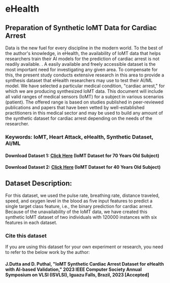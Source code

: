 # eHealth

## Preparation of Synthetic IoMT Data for Cardiac Arrest
Data is the new fuel for every discipline in the modern world. To the best of the author's knowledge, in eHealth, the availability of IoMT data that helps researchers train their AI models for the prediction of cardiac arrest is not readily available. . A easily available and freely accessible dataset is the most important need for investigating any given area. To compensate for this, the present study conducts extensive research in this area to provide a synthesis dataset that eHealth researchers may use to test their AI/ML model. We have selected a particular medical condition, "cardiac arrest," for which we are producing synthesized IoMT data. This document will include all valid ranges of medical sensors (IoMT) for a subject in various scenarios (patient). The offered range is based on studies published in peer-reviewed publications and papers that have been vetted by well-established practitioners in this medical sector and may be used to build any amount of the synthetic dataset for cardiac arrest depending on the needs of the researcher. 

### Keywords: IoMT, Heart Attack, eHealth, Synthetic Dataset, AI/ML

#### Download Dataset 1: [Click Here](https://github.com/joy-dutta/eHealth/blob/main/synthetic_IoMT_70.csv) (IoMT Dataset for 70 Years Old Subject)

#### Download Dataset 2: [Click Here](https://github.com/joy-dutta/eHealth/blob/main/synthetic_IoMT_40.csv) (IoMT Dataset for 40 Years Old Subject)

## Dataset Description:

For this dataset, we used the pulse rate, breathing rate, distance traveled, speed, and oxygen level in the blood as five input features to predict a single target class feature, i.e., the binary prediction for cardiac arrest. Because of the unavailability of the IoMT data, we have created this synthetic IoMT dataset of two individuals with 120000 instances with six features in each dataset. 

### Cite this dataset
If you are using this dataset for your own experiment or research, you need to refer to the below work by the author:

#### J.Dutta and D. Puthal, "IoMT Synthetic Cardiac Arrest Dataset for eHealth with AI-based Validation," 2023 IEEE Computer Society Annual Symposium on VLSI (ISVLSI), Iguazu Falls, Brazil, 2023 [Accepted]
